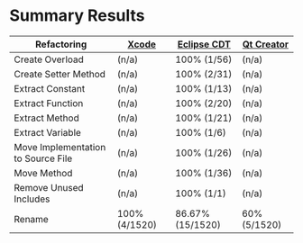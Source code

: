 # Summary Results

Refactoring | [Xcode](results/AppleXcodeResults.md) | [Eclipse CDT](results/EclipseCDTResults.md) | [Qt Creator](results/QtCreatorResults.md)
----------- | ----- | ----------- | ----------
Create Overload | (n/a) | 100% (1/56) | (n/a)
Create Setter Method | (n/a) | 100% (2/31) | (n/a)
Extract Constant | (n/a) | 100% (1/13) | (n/a)
Extract Function | (n/a) | 100% (2/20) | (n/a)
Extract Method | (n/a) | 100% (1/21) | (n/a)
Extract Variable | (n/a) | 100% (1/6) | (n/a)
Move Implementation to Source File | (n/a) | 100% (1/26) | (n/a)
Move Method | (n/a) | 100% (1/36) | (n/a)
Remove Unused Includes | (n/a) | 100% (1/1) | (n/a)
Rename | 100% (4/1520) | 86.67% (15/1520) | 60% (5/1520)

